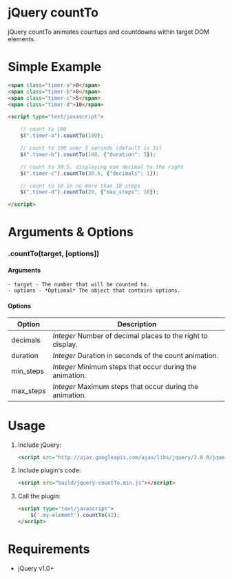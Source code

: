 # jQuery countTo

jQuery countTo animates countups and countdowns within target DOM elements. 

# Simple Example
```html
<span class="timer-a">0</span>
<span class="timer-b">0</span>
<span class="timer-c">5</span>
<span class="timer-d">10</span>

<script type="text/javascript">

    // count to 100
    $(".timer-a").countTo(100);

    // count to 100 over 5 seconds (default is 1s)
    $(".timer-b").countTo(100, {"duration": 5});

    // count to 30.5, displaying one decimal to the right
    $(".timer-c").countTo(30.5, {"decimals": 1});

    // count to 10 in no more than 10 steps
    $(".timer-d").countTo(20, {"max_steps": 10});

</script>
```

# Arguments & Options

### .countTo(target, [options])

#### Arguments
    - target - The number that will be counted to.
    - options - *Optional* The object that contains options.

#### Options

| Option | Description |
| ----- | ----- |
| decimals | *Integer* Number of decimal places to the right to display. |
| duration | *Integer* Duration in seconds of the count animation. |
| min_steps | *Integer* Minimum steps that occur during the animation. |
| max_steps | *Integer* Maximum steps that occur during the animation. |

# Usage

1. Include jQuery:
    ```html
    <script src="http://ajax.googleapis.com/ajax/libs/jquery/2.0.0/jquery.min.js"></script>
    ```

2. Include plugin's code:
    ```html
    <script src="build/jquery-countTo.min.js"></script>
    ```

3. Call the plugin:
    ```html
    <script type="text/javascript">
        $('.my-element').countTo(42);
    </script>
    ```

# Requirements
- jQuery v1.0+
